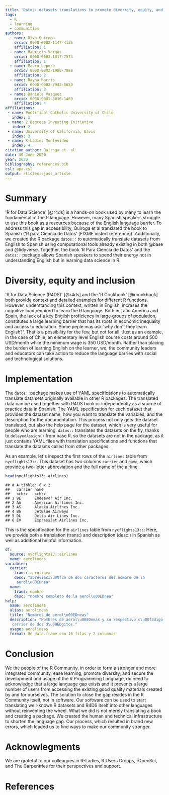 ```yaml
---
title: 'Datos: datasets translations to promote diversity, equity, and inclusion'
tags:
  - R
  - learning
  - communities
authors:
  - name: Riva Quiroga
    orcid: 0000-0002-1147-4135
    affiliation: 1
  - name: Mauricio Vargas
    orcid: 0000-0003-1017-7574
    affiliation: 1
  - name: Mauro Lepore
    orcid: 0000-0002-1986-7988
    affiliation: 2
  - name: Rayna Harris
    orcid: 0000-0002-7943-5650
    affiliation: 3
  - name: Daniela Vasquez
    orcid: 0000-0001-8016-1469
    affiliation: 4
affiliations:
 - name: Pontifical Catholic University of Chile
   index: 1
 - name: 2 Degrees Investing Initiative
   index: 2
 - name: University of California, Davis
   index: 3
 - name: R-Ladies Montevideo
   index: 4
citation_author: Quiroga et. al.
date: 30 June 2020
year: 2020
bibliography: references.bib
csl: apa.csl
output: rticles::joss_article
---
```


# Summary
  
'R for Data Science' [@r4ds] is a hands-on book used by many to learn the fundamental of the R language. However, many Spanish speakers struggle
to use this book as a resources because of the English language barrier.
To address this gap in accessibility, Quiroga et al translated
the book to Spanish ('R para Ciencia de Datos' [FIXME instert reference]). 
Additionally, we created the R package `datos::`  to automatically translate datasets from English to Spanish using computational tools already existing in both @base and @tidyverse. Together, the book 'R Para Ciencia de Datos' and the `datos::` package allows
Spanish speakers to spend their energy not in understanding English but in
learning data science in R.

# Diversity, equity and inclusion

'R for Data Science (R4DS)' [@r4ds] and the 'R Cookbook' [@rcookbook] both provide context and detailed examples for different R functions. However, understanding this context, written in English, incrases the cognitive load required to learn the R language. Both in Latin America and Spain, the lack of a key English proficiency in large groups of population, constitutes a large learning barrier that has its roots in economic inequality and access to education.  Some peple may ask 'why don't they learn English?'. That is a possibility for the few, but not for all. Just as an example, in the case of Chile, an elementary level English course costs around 500 USD/month while the minimum wage is 350 USD/month. Rather than placing the burden of learning English on the learner, we, the community leaders and educators can take action to reduce the language barries with social and technological solutions. 

# Implementation 

The `datos::`package makes use of YAML specifications to automatically translate data sets originally available in other R packages. The translated data can be used together with R4DS book or independently as a source of practice data in Spanish. The YAML specification for each dataset that provides the dataset name, how you want to translate the variables, and the description for the documentation. This process not only gets the dataset translated, but also the help page for the dataset, which is very useful for people who are learning. `datos::` translates the datasets on the fly, thanks to `delayedAssign()` from base R, so the datasets are not in the package, as it just contains YAML files with translation specifications and functions that translate the datasets called from other packages.

As an example, let's inspect the first rows of the `airlines` table from `nycflights13::`. This dataset has two columns `carrier` and `name`, which provide a two-letter abbreviation and the full name of the airline.


```r
head(nycflights13::airlines)
```

```
## # A tibble: 6 x 2
##   carrier name                    
##   <chr>   <chr>                   
## 1 9E      Endeavor Air Inc.       
## 2 AA      American Airlines Inc.  
## 3 AS      Alaska Airlines Inc.    
## 4 B6      JetBlue Airways         
## 5 DL      Delta Air Lines Inc.    
## 6 EV      ExpressJet Airlines Inc.
```

This is the specification for the `airlines` table from `nycflights13::`: Here, we provide both a translation (trans:) and description (desc:) in Spanish as well as additional helpful information.

```yaml
df:
  source: nycflights13::airlines
  name: aerolineas
variables:
  carrier:
    trans: aerolinea
    desc: "abreviaci\u00f3n de dos caracteres del nombre de la
     aerol\u00EDnea"
  name:
    trans: nombre
    desc: "nombre completo de la aerol\u00EDnea"
help:
  name: aerolineas
  alias: aerolineas
  title: "Nombres de aerol\u00EDneas"
  description: "Nombres de aerol\u00EDneas y su respectivo c\u00f3digo
   carrier de dos d\u00EDgitos."
  usage: aerolineas
  format: Un data.frame con 16 filas y 2 columnas
```

# Conclusion

We the people of the R Community, in order to form a stronger and more integrated community, ease learning, promote diversity, and secure the development and usage of the R Programming Language, do need to acknowledge that a large language gap exists and it prevents a large number of users from accessing the existing good quality materials created by and for ourselves. The solution to close the gap resides in the R Community itself, not in software. Our software can be used to start translating well-known R datasets and R4DS itself into other languages without reinventing the wheel. What we did is not merely translating a book and creating a package. We created the human and technical infrastructure to shorten the language gap. Our process, which resulted in brand new errors, which leaded us to find ways to make our community stronger.

# Acknowlegments 

We are grateful to our colleagues in R-Ladies, R Users Groups, rOpenSci, and The Carpentries for their perspectives and support. 

# References
